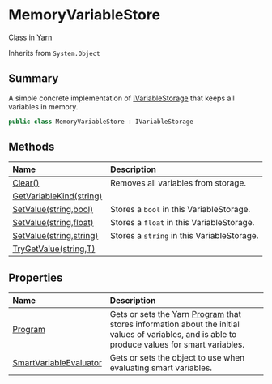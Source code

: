 # MemoryVariableStore

Class in [Yarn](/docs/api/csharp/yarn.md)

Inherits from `System.Object`

## Summary


A simple concrete implementation of  <a href="yarn.ivariablestorage.md">IVariableStorage</a> 
that keeps all variables in memory.


```csharp
public class MemoryVariableStore : IVariableStorage
```

## Methods

|Name|Description|
|:---|:---|
|[Clear()](/docs/api/csharp/yarn.memoryvariablestore.clear.md)|Removes all variables from storage.|
|[GetVariableKind(string)](/docs/api/csharp/yarn.memoryvariablestore.getvariablekind.md)||
|[SetValue(string,bool)](/docs/api/csharp/yarn.memoryvariablestore.setvalue-3.md)|Stores a  <code>bool</code>  in this VariableStorage.|
|[SetValue(string,float)](/docs/api/csharp/yarn.memoryvariablestore.setvalue-2.md)|Stores a  <code>float</code>  in this VariableStorage.|
|[SetValue(string,string)](/docs/api/csharp/yarn.memoryvariablestore.setvalue-1.md)|Stores a  <code>string</code>  in this VariableStorage.|
|[TryGetValue(string,T)](/docs/api/csharp/yarn.memoryvariablestore.trygetvalue.md)||

## Properties

|Name|Description|
|:---|:---|
|[Program](/docs/api/csharp/yarn.memoryvariablestore.program.md)|Gets or sets the Yarn  <a href="yarn.ivariableaccess.program.md">Program</a>  that stores information about the initial values of variables, and is able to produce values for smart variables.|
|[SmartVariableEvaluator](/docs/api/csharp/yarn.memoryvariablestore.smartvariableevaluator.md)|Gets or sets the object to use when evaluating smart variables.|


